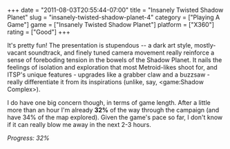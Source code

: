 +++
date = "2011-08-03T20:55:44-07:00"
title = "Insanely Twisted Shadow Planet"
slug = "insanely-twisted-shadow-planet-4"
category = ["Playing A Game"]
game = ["Insanely Twisted Shadow Planet"]
platform = ["X360"]
rating = ["Good"]
+++

It's pretty fun!  The presentation is stupendous -- a dark art style, mostly-vacant soundtrack, and finely tuned camera movement really reinforce a sense of foreboding tension in the bowels of the Shadow Planet.  It nails the feelings of isolation and exploration that most Metroid-likes shoot for, and ITSP's unique features - upgrades like a grabber claw and a buzzsaw - really differentiate it from its inspirations (unlike, say, <game:Shadow Complex>).

I do have one big concern though, in terms of game length.  After a little more than an hour I'm already <b>32%</b> of the way through the campaign (and have 34% of the map explored).  Given the game's pace so far, I don't know if it can really blow me away in the next 2-3 hours.

<i>Progress: 32%</i>